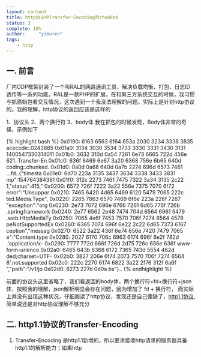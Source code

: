```yaml
---
layout: content
title: http协议中Transfer-Encoding的chunked
status: 3
complete: 10% 
author:     "yimuren"
tags:
    - http
---
```


## 一. 前言
厂内ODP框架封装了一个叫RAL的网路通讯工具，解决负载均衡、打包、日志ID透传等一系列功能，RAL是一款PHP的扩展，在和第三方系统交互的时候，我习惯与抓原始包看交互情况，这次遇到一个我没法理解的问题。实际上是针对http协议的。我的理解，http协议的返回应该是这样的

1、协议头
2、两个换行符
3、body体
我在抓包的时候发现，Body体非常的奇怪，示例如下

{% highlight bash %} 
    0x0190:  6163 6563 6f64 653a 2030 3234 3338 3835  acecode:.0243885
    0x01a0:  3134 3030 3534 3733 3330 3331 3430 3131  1400547330314011
    0x01b0:  3632 310d 0a54 7261 6e73 6665 722d 456e  621..Transfer-En
    0x01c0:  636f 6469 6e67 3a20 6368 756e 6b65 640d  coding:.chunked.
    0x01d0:  0a0d 0a66 640d 0a7b 2274 696d 6573 7461  ...fd..{"timesta
    0x01e0:  6d70 223a 3135 3437 3634 3338 3433 3831  mp":154764384381
    0x01f0:  312c 2273 7461 7475 7322 3a34 3135 2c22  1,"status":415,"
    0x0200:  6572 726f 7222 3a22 556e 7375 7070 6f72  error":"Unsuppor
    0x0210:  7465 6420 4d65 6469 6120 5479 7065 222c  ted.Media.Type",
    0x0220:  2265 7863 6570 7469 6f6e 223a 226f 7267  "exception":"org
    0x0230:  2e73 7072 696e 6766 7261 6d65 776f 726b  .springframework
    0x0240:  2e77 6562 2e48 7474 704d 6564 6961 5479  .web.HttpMediaTy
    0x0250:  7065 4e6f 7453 7570 706f 7274 6564 4578  peNotSupportedEx
    0x0260:  6365 7074 696f 6e22 2c22 6d65 7373 6167  ception","messag
    0x0270:  6522 3a22 436f 6e74 656e 7420 7479 7065  e":"Content.type
    0x0280:  2027 6170 706c 6963 6174 696f 6e2f 782d  .'application/x-
    0x0290:  7777 772d 666f 726d 2d75 726c 656e 636f  www-form-urlenco
    0x02a0:  6465 643b 6368 6172 7365 743d 5554 462d  ded;charset=UTF-
    0x02b0:  3827 206e 6f74 2073 7570 706f 7274 6564  8'.not.supported
    0x02c0:  222c 2270 6174 6822 3a22 2f76 312f 6a6f  ","path":"/v1/jo
    0x02d0:  6273 227d 0d0a                           bs"}..
{% endhighlight %} 

前面的协议头这里省略了，我们看返回的body体，两个换行符+fd+换行符+json体，按照我的理解，json解析明显会存在问题，因为增加了 fd + 换行符， 而实际上并没有出现这种状况，仔细阅读了http协议，发现还是自己傻缺了，<a href="https://tools.ietf.org/html/rfc7230" target="_blank">http1.1协议</a>, 简单说还是对http协议理解不够充分

## 二. http1.1协议的Transfer-Encoding

1. Transfer-Encoding 是http1.1新增的，所以要求接收http请求的服务器具备http1.1的解析能力；如果http
